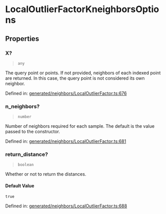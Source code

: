 # LocalOutlierFactorKneighborsOptions

## Properties

### X?

> `any`

The query point or points. If not provided, neighbors of each indexed point are returned. In this case, the query point is not considered its own neighbor.

Defined in:  [generated/neighbors/LocalOutlierFactor.ts:676](https://github.com/transitive-bullshit/scikit-learn-ts/blob/92ab806/packages/sklearn/src/generated/neighbors/LocalOutlierFactor.ts#L676)

### n\_neighbors?

> `number`

Number of neighbors required for each sample. The default is the value passed to the constructor.

Defined in:  [generated/neighbors/LocalOutlierFactor.ts:681](https://github.com/transitive-bullshit/scikit-learn-ts/blob/92ab806/packages/sklearn/src/generated/neighbors/LocalOutlierFactor.ts#L681)

### return\_distance?

> `boolean`

Whether or not to return the distances.

#### Default Value

`true`

Defined in:  [generated/neighbors/LocalOutlierFactor.ts:688](https://github.com/transitive-bullshit/scikit-learn-ts/blob/92ab806/packages/sklearn/src/generated/neighbors/LocalOutlierFactor.ts#L688)
